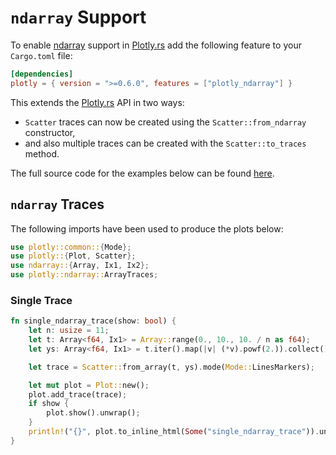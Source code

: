 # `ndarray` Support 

To enable [ndarray](https://github.com/rust-ndarray/ndarray) support in [Plotly.rs](https://github.com/igiagkiozis/plotly) add the following feature to your `Cargo.toml` file:
```toml
[dependencies]
plotly = { version = ">=0.6.0", features = ["plotly_ndarray"] }
```

This extends the [Plotly.rs](https://github.com/igiagkiozis/plotly) API in two ways: 
* `Scatter` traces can now be created using the `Scatter::from_ndarray` constructor,
* and also multiple traces can be created with the `Scatter::to_traces` method.

The full source code for the examples below can be found [here](https://github.com/igiagkiozis/plotly/blob/master/plotly/examples/ndarray_support.rs).

## `ndarray` Traces

The following imports have been used to produce the plots below:

```rust
use plotly::common::{Mode};
use plotly::{Plot, Scatter};
use ndarray::{Array, Ix1, Ix2};
use plotly::ndarray::ArrayTraces;
```


### Single Trace
```rust
fn single_ndarray_trace(show: bool) {
    let n: usize = 11;
    let t: Array<f64, Ix1> = Array::range(0., 10., 10. / n as f64);
    let ys: Array<f64, Ix1> = t.iter().map(|v| (*v).powf(2.)).collect();

    let trace = Scatter::from_array(t, ys).mode(Mode::LinesMarkers);

    let mut plot = Plot::new();
    plot.add_trace(trace);
    if show {
        plot.show().unwrap();
    }
    println!("{}", plot.to_inline_html(Some("single_ndarray_trace")).unwrap());
}
```
<div id="single_ndarray_trace" class="plotly-graph-div" style="height:100%; width:100%;"></div>
<script type="text/javascript">
    window.PLOTLYENV=window.PLOTLYENV || {};
    if (document.getElementById("single_ndarray_trace")) {
        var d3 = Plotly.d3;
        var image_element= d3.select('#image-export');
        var trace_0 = {"type":"scatter","mode":"lines+markers","x":[0.0,0.9090909090909091,1.8181818181818181,2.727272727272727,3.6363636363636362,4.545454545454545,5.454545454545454,6.363636363636363,7.2727272727272725,8.181818181818182,9.09090909090909],"y":[0.0,0.8264462809917354,3.305785123966942,7.438016528925619,13.223140495867767,20.661157024793383,29.752066115702476,40.49586776859504,52.89256198347107,66.94214876033058,82.64462809917353]};
var data = [trace_0];
var layout = {};
        Plotly.newPlot('single_ndarray_trace', data, layout, {"responsive": true});
    };
</script>

### Multiple Traces
To display a `2D` array (`Array<_, Ix2>`) you can use the `Scatter::to_traces` method. The first argument of the method represents the common axis for the traces (`x` axis) whilst the second argument contains a collection of traces. At this point it should be noted that there is some ambiguity when passing a `2D` array; namely are the traces arranged along the columns or the rows of the matrix? This ambiguity is resolved by the third argument of the `Scatter::to_traces` method. If that argument is set to `ArrayTraces::OverColumns` then the library assumes that every column represents an individual trace, alternatively if this is set to `ArrayTraces::OverRows` the assumption is that every row represents a trace.   

To illustrate this distinction consider the following examples:
```rust
fn multiple_ndarray_traces_over_columns(show: bool) {
    let n: usize = 11;
    let t: Array<f64, Ix1> = Array::range(0., 10., 10. / n as f64);
    let mut ys: Array<f64, Ix2> = Array::zeros((11, 11));
    let mut count = 0.;
    for mut row in ys.gencolumns_mut() {
        for index in 0..row.len() {
            row[index] = count + (index as f64).powf(2.);
        }
        count += 1.;
    }

    let traces =
        Scatter::default()
            .mode(Mode::LinesMarkers)
            .to_traces(t, ys, ArrayTraces::OverColumns);

    let mut plot = Plot::new();
    plot.add_traces(traces);
    if show {
        plot.show().unwrap();
    }
    println!("{}", plot.to_inline_html(Some("multiple_ndarray_traces_over_columns")).unwrap());
}
```
<div id="multiple_ndarray_traces_over_columns" class="plotly-graph-div" style="height:100%; width:100%;"></div>
<script type="text/javascript">
    window.PLOTLYENV=window.PLOTLYENV || {};
    if (document.getElementById("multiple_ndarray_traces_over_columns")) {
        var d3 = Plotly.d3;
        var image_element= d3.select('#image-export');
        var trace_0 = {"type":"scatter","mode":"lines+markers","x":[0.0,0.9090909090909091,1.8181818181818181,2.727272727272727,3.6363636363636362,4.545454545454545,5.454545454545454,6.363636363636363,7.2727272727272725,8.181818181818182,9.09090909090909],"y":[0.0,1.0,4.0,9.0,16.0,25.0,36.0,49.0,64.0,81.0,100.0]};
var trace_1 = {"type":"scatter","mode":"lines+markers","x":[0.0,0.9090909090909091,1.8181818181818181,2.727272727272727,3.6363636363636362,4.545454545454545,5.454545454545454,6.363636363636363,7.2727272727272725,8.181818181818182,9.09090909090909],"y":[1.0,2.0,5.0,10.0,17.0,26.0,37.0,50.0,65.0,82.0,101.0]};
var trace_2 = {"type":"scatter","mode":"lines+markers","x":[0.0,0.9090909090909091,1.8181818181818181,2.727272727272727,3.6363636363636362,4.545454545454545,5.454545454545454,6.363636363636363,7.2727272727272725,8.181818181818182,9.09090909090909],"y":[2.0,3.0,6.0,11.0,18.0,27.0,38.0,51.0,66.0,83.0,102.0]};
var trace_3 = {"type":"scatter","mode":"lines+markers","x":[0.0,0.9090909090909091,1.8181818181818181,2.727272727272727,3.6363636363636362,4.545454545454545,5.454545454545454,6.363636363636363,7.2727272727272725,8.181818181818182,9.09090909090909],"y":[3.0,4.0,7.0,12.0,19.0,28.0,39.0,52.0,67.0,84.0,103.0]};
var trace_4 = {"type":"scatter","mode":"lines+markers","x":[0.0,0.9090909090909091,1.8181818181818181,2.727272727272727,3.6363636363636362,4.545454545454545,5.454545454545454,6.363636363636363,7.2727272727272725,8.181818181818182,9.09090909090909],"y":[4.0,5.0,8.0,13.0,20.0,29.0,40.0,53.0,68.0,85.0,104.0]};
var trace_5 = {"type":"scatter","mode":"lines+markers","x":[0.0,0.9090909090909091,1.8181818181818181,2.727272727272727,3.6363636363636362,4.545454545454545,5.454545454545454,6.363636363636363,7.2727272727272725,8.181818181818182,9.09090909090909],"y":[5.0,6.0,9.0,14.0,21.0,30.0,41.0,54.0,69.0,86.0,105.0]};
var trace_6 = {"type":"scatter","mode":"lines+markers","x":[0.0,0.9090909090909091,1.8181818181818181,2.727272727272727,3.6363636363636362,4.545454545454545,5.454545454545454,6.363636363636363,7.2727272727272725,8.181818181818182,9.09090909090909],"y":[6.0,7.0,10.0,15.0,22.0,31.0,42.0,55.0,70.0,87.0,106.0]};
var trace_7 = {"type":"scatter","mode":"lines+markers","x":[0.0,0.9090909090909091,1.8181818181818181,2.727272727272727,3.6363636363636362,4.545454545454545,5.454545454545454,6.363636363636363,7.2727272727272725,8.181818181818182,9.09090909090909],"y":[7.0,8.0,11.0,16.0,23.0,32.0,43.0,56.0,71.0,88.0,107.0]};
var trace_8 = {"type":"scatter","mode":"lines+markers","x":[0.0,0.9090909090909091,1.8181818181818181,2.727272727272727,3.6363636363636362,4.545454545454545,5.454545454545454,6.363636363636363,7.2727272727272725,8.181818181818182,9.09090909090909],"y":[8.0,9.0,12.0,17.0,24.0,33.0,44.0,57.0,72.0,89.0,108.0]};
var trace_9 = {"type":"scatter","mode":"lines+markers","x":[0.0,0.9090909090909091,1.8181818181818181,2.727272727272727,3.6363636363636362,4.545454545454545,5.454545454545454,6.363636363636363,7.2727272727272725,8.181818181818182,9.09090909090909],"y":[9.0,10.0,13.0,18.0,25.0,34.0,45.0,58.0,73.0,90.0,109.0]};
var trace_10 = {"type":"scatter","mode":"lines+markers","x":[0.0,0.9090909090909091,1.8181818181818181,2.727272727272727,3.6363636363636362,4.545454545454545,5.454545454545454,6.363636363636363,7.2727272727272725,8.181818181818182,9.09090909090909],"y":[10.0,11.0,14.0,19.0,26.0,35.0,46.0,59.0,74.0,91.0,110.0]};
var data = [trace_0,trace_1,trace_2,trace_3,trace_4,trace_5,trace_6,trace_7,trace_8,trace_9,trace_10];
var layout = {};
        Plotly.newPlot('multiple_ndarray_traces_over_columns', data, layout, {"responsive": true});
    };
</script>

Replacing `ArrayTraces::OverColumns` with `ArrayTraces::OverRows` results in the following:

<div id="multiple_ndarray_traces_over_rows" class="plotly-graph-div" style="height:100%; width:100%;"></div>
<script type="text/javascript">
    window.PLOTLYENV=window.PLOTLYENV || {};
    if (document.getElementById("multiple_ndarray_traces_over_rows")) {
        var d3 = Plotly.d3;
        var image_element= d3.select('#image-export');
        var trace_0 = {"type":"scatter","mode":"lines+markers","x":[0.0,0.9090909090909091,1.8181818181818181,2.727272727272727,3.6363636363636362,4.545454545454545,5.454545454545454,6.363636363636363,7.2727272727272725,8.181818181818182,9.09090909090909],"y":[0.0,1.0,2.0,3.0,4.0,5.0,6.0,7.0,8.0,9.0,10.0]};
var trace_1 = {"type":"scatter","mode":"lines+markers","x":[0.0,0.9090909090909091,1.8181818181818181,2.727272727272727,3.6363636363636362,4.545454545454545,5.454545454545454,6.363636363636363,7.2727272727272725,8.181818181818182,9.09090909090909],"y":[1.0,2.0,3.0,4.0,5.0,6.0,7.0,8.0,9.0,10.0,11.0]};
var trace_2 = {"type":"scatter","mode":"lines+markers","x":[0.0,0.9090909090909091,1.8181818181818181,2.727272727272727,3.6363636363636362,4.545454545454545,5.454545454545454,6.363636363636363,7.2727272727272725,8.181818181818182,9.09090909090909],"y":[4.0,5.0,6.0,7.0,8.0,9.0,10.0,11.0,12.0,13.0,14.0]};
var trace_3 = {"type":"scatter","mode":"lines+markers","x":[0.0,0.9090909090909091,1.8181818181818181,2.727272727272727,3.6363636363636362,4.545454545454545,5.454545454545454,6.363636363636363,7.2727272727272725,8.181818181818182,9.09090909090909],"y":[9.0,10.0,11.0,12.0,13.0,14.0,15.0,16.0,17.0,18.0,19.0]};
var trace_4 = {"type":"scatter","mode":"lines+markers","x":[0.0,0.9090909090909091,1.8181818181818181,2.727272727272727,3.6363636363636362,4.545454545454545,5.454545454545454,6.363636363636363,7.2727272727272725,8.181818181818182,9.09090909090909],"y":[16.0,17.0,18.0,19.0,20.0,21.0,22.0,23.0,24.0,25.0,26.0]};
var trace_5 = {"type":"scatter","mode":"lines+markers","x":[0.0,0.9090909090909091,1.8181818181818181,2.727272727272727,3.6363636363636362,4.545454545454545,5.454545454545454,6.363636363636363,7.2727272727272725,8.181818181818182,9.09090909090909],"y":[25.0,26.0,27.0,28.0,29.0,30.0,31.0,32.0,33.0,34.0,35.0]};
var trace_6 = {"type":"scatter","mode":"lines+markers","x":[0.0,0.9090909090909091,1.8181818181818181,2.727272727272727,3.6363636363636362,4.545454545454545,5.454545454545454,6.363636363636363,7.2727272727272725,8.181818181818182,9.09090909090909],"y":[36.0,37.0,38.0,39.0,40.0,41.0,42.0,43.0,44.0,45.0,46.0]};
var trace_7 = {"type":"scatter","mode":"lines+markers","x":[0.0,0.9090909090909091,1.8181818181818181,2.727272727272727,3.6363636363636362,4.545454545454545,5.454545454545454,6.363636363636363,7.2727272727272725,8.181818181818182,9.09090909090909],"y":[49.0,50.0,51.0,52.0,53.0,54.0,55.0,56.0,57.0,58.0,59.0]};
var trace_8 = {"type":"scatter","mode":"lines+markers","x":[0.0,0.9090909090909091,1.8181818181818181,2.727272727272727,3.6363636363636362,4.545454545454545,5.454545454545454,6.363636363636363,7.2727272727272725,8.181818181818182,9.09090909090909],"y":[64.0,65.0,66.0,67.0,68.0,69.0,70.0,71.0,72.0,73.0,74.0]};
var trace_9 = {"type":"scatter","mode":"lines+markers","x":[0.0,0.9090909090909091,1.8181818181818181,2.727272727272727,3.6363636363636362,4.545454545454545,5.454545454545454,6.363636363636363,7.2727272727272725,8.181818181818182,9.09090909090909],"y":[81.0,82.0,83.0,84.0,85.0,86.0,87.0,88.0,89.0,90.0,91.0]};
var trace_10 = {"type":"scatter","mode":"lines+markers","x":[0.0,0.9090909090909091,1.8181818181818181,2.727272727272727,3.6363636363636362,4.545454545454545,5.454545454545454,6.363636363636363,7.2727272727272725,8.181818181818182,9.09090909090909],"y":[100.0,101.0,102.0,103.0,104.0,105.0,106.0,107.0,108.0,109.0,110.0]};
var data = [trace_0,trace_1,trace_2,trace_3,trace_4,trace_5,trace_6,trace_7,trace_8,trace_9,trace_10];
var layout = {};
        Plotly.newPlot('multiple_ndarray_traces_over_rows', data, layout, {"responsive": true});
    };
</script>